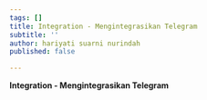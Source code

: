 ```yaml
---
tags: []
title: Integration - Mengintegrasikan Telegram
subtitle: ''
author: hariyati suarni nurindah
published: false

---
```

**Integration - Mengintegrasikan Telegram**